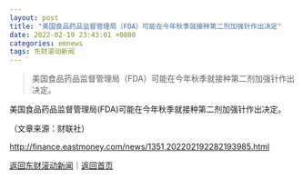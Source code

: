 ```yaml
---
layout: post
title: "美国食品药品监督管理局（FDA）可能在今年秋季就接种第二剂加强针作出决定"
date: 2022-02-19 23:43:01 +0800
categories: emnews
tags: 东财滚动新闻
---
```

> 美国食品药品监督管理局（FDA）可能在今年秋季就接种第二剂加强针作出决定。

<p>美国食品药品监督管理局(FDA)可能在今年秋季就接种第二剂加强针作出决定。</p><p class="em_media">（文章来源：财联社）</p>

<http://finance.eastmoney.com/news/1351,202202192282193985.html>

[返回东财滚动新闻](//finews.withounder.com/emnews/)｜[返回首页](//finews.withounder.com/)